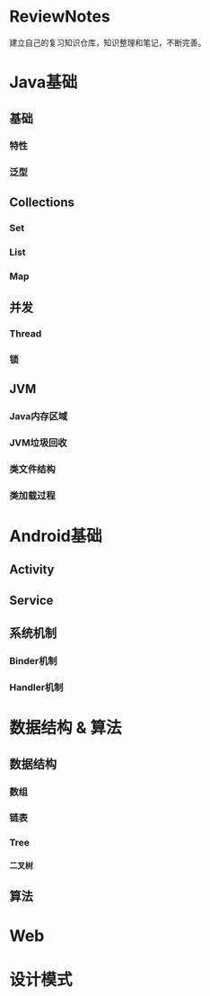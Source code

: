 # ReviewNotes

建立自己的复习知识仓库，知识整理和笔记，不断完善。

# Java基础

## 基础

### 特性

### 泛型

## Collections

### Set

### List

### Map

## 并发

### Thread

### 锁

## JVM

### Java内存区域

### JVM垃圾回收

### 类文件结构

### 类加载过程

# Android基础

## Activity

## Service

## 系统机制

### Binder机制

### Handler机制

# 数据结构 & 算法

## 数据结构

### 数组

### 链表

### Tree

#### 二叉树


## 算法

# Web

# 设计模式

